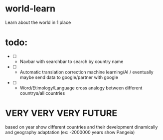 # world-learn
Learn about the world in 1 place

# todo:
- [ ] - Navbar with searchbar to search by country name
- [ ] - Automatic translation correction machine learning/AI / eventually maybe send data to google/partner with google
- [ ] - Word/Etimology/Language cross analogy between different countrys/all countries


# VERY VERY VERY FUTURE
based on year show different countries and their development dinamically
and geography adaptation (ex: -2000000 years show Pangeia)